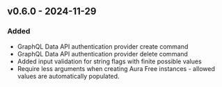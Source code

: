## v0.6.0 - 2024-11-29
### Added
* GraphQL Data API authentication provider create command
* GraphQL Data API authentication provider delete command
* Added input validation for string flags with finite possible values
* Require less arguments when creating Aura Free instances - allowed values are automatically populated.
